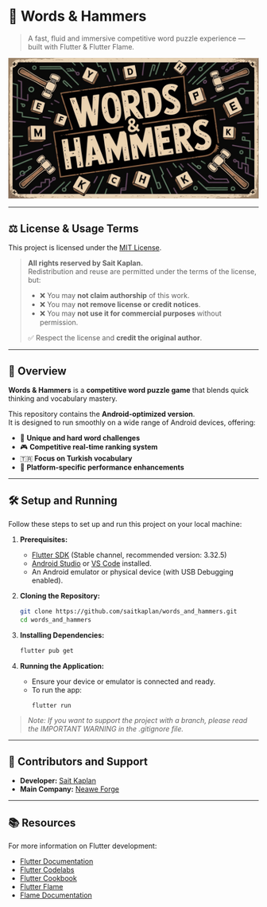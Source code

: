 # 🧩 Words & Hammers

> A fast, fluid and immersive competitive word puzzle experience — built with Flutter & Flutter Flame.

![banner](assets/github/images/newbanner.png)

---

## ⚖️ License & Usage Terms

This project is licensed under the [MIT License](./LICENSE).

> **All rights reserved by Sait Kaplan.**  
> Redistribution and reuse are permitted under the terms of the license, but:
>
> - ❌ You may **not claim authorship** of this work.
> - ❌ You may **not remove license or credit notices**.
> - ❌ You may **not use it for commercial purposes** without permission.
>
> ✅ Respect the license and **credit the original author**.

---

## 🚀 Overview

**Words & Hammers** is a **competitive word puzzle game** that blends quick thinking and vocabulary mastery.

This repository contains the **Android-optimized version**.  
It is designed to run smoothly on a wide range of Android devices, offering:

- 🧠 **Unique and hard word challenges**
- 🎮 **Competitive real-time ranking system**
- 🇹🇷 **Focus on Turkish vocabulary**
- 📱 **Platform-specific performance enhancements**

---

## 🛠️ Setup and Running

Follow these steps to set up and run this project on your local machine:

1.  **Prerequisites:**
    * [Flutter SDK](https://docs.flutter.dev/get-started/install) (Stable channel, recommended version: 3.32.5)
    * [Android Studio](https://developer.android.com/studio) or [VS Code](https://code.visualstudio.com/) installed.
    * An Android emulator or physical device (with USB Debugging enabled).

2.  **Cloning the Repository:**
    ```bash
    git clone https://github.com/saitkaplan/words_and_hammers.git
    cd words_and_hammers
    ```

3.  **Installing Dependencies:**
    ```bash
    flutter pub get
    ```

4.  **Running the Application:**
    * Ensure your device or emulator is connected and ready.
    * To run the app:
        ```bash
        flutter run
        ```

> *Note: If you want to support the project with a branch, please read the IMPORTANT WARNING in the .gitignore file.*

---

## 🤝 Contributors and Support

* **Developer:** [Sait Kaplan](https://www.linkedin.com/in/saitkaplan)
* **Main Company:** [Neawe Forge](https://play.google.com/)

---

## 📚 Resources

For more information on Flutter development:

* [Flutter Documentation](https://docs.flutter.dev)
* [Flutter Codelabs](https://docs.flutter.dev/codelabs)
* [Flutter Cookbook](https://docs.flutter.dev/cookbook)
* [Flutter Flame](https://flame-engine.org)
* [Flame Documentation](https://docs.flame-engine.org/latest)